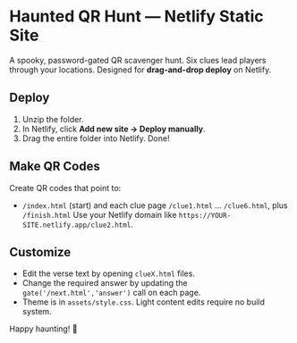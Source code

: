 # Haunted QR Hunt — Netlify Static Site

A spooky, password-gated QR scavenger hunt. Six clues lead players through your locations. Designed for **drag-and-drop deploy** on Netlify.

## Deploy
1. Unzip the folder.
2. In Netlify, click **Add new site → Deploy manually**.
3. Drag the entire folder into Netlify. Done!

## Make QR Codes
Create QR codes that point to:
- `/index.html` (start) and each clue page `/clue1.html` … `/clue6.html`, plus `/finish.html`
Use your Netlify domain like `https://YOUR-SITE.netlify.app/clue2.html`.

## Customize
- Edit the verse text by opening `clueX.html` files.
- Change the required answer by updating the `gate('/next.html','answer')` call on each page.
- Theme is in `assets/style.css`. Light content edits require no build system.

Happy haunting! 👻